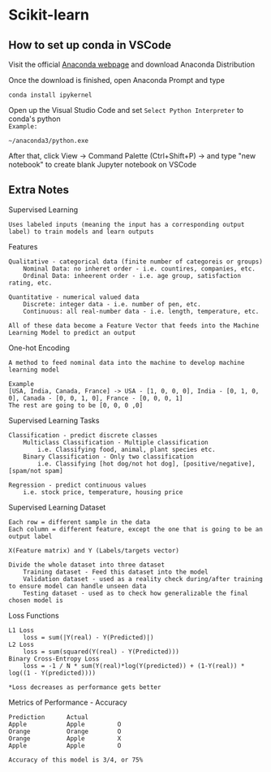 # Scikit-learn

## How to set up conda in VSCode

Visit the official [Anaconda webpage](https://www.anaconda.com/) and download Anaconda Distribution

Once the download is finished, open Anaconda Prompt and type
```
conda install ipykernel
```

Open up the Visual Studio Code and set `Select Python Interpreter` to conda's python  
`Example:`
```
~/anaconda3/python.exe
```

After that, click View -> Command Palette (Ctrl+Shift+P) -> and type "new notebook"
to create blank Jupyter notebook on VSCode

## Extra Notes

Supervised Learning  
```
Uses labeled inputs (meaning the input has a corresponding output label) to train models and learn outputs
```
Features
```
Qualitative - categorical data (finite number of categoreis or groups)
    Nominal Data: no inheret order - i.e. countires, companies, etc.
    Ordinal Data: inheerent order - i.e. age group, satisfaction rating, etc.

Quantitative - numerical valued data
    Discrete: integer data - i.e. number of pen, etc.
    Continuous: all real-number data - i.e. length, temperature, etc.

All of these data become a Feature Vector that feeds into the Machine Learning Model to predict an output
```

One-hot Encoding
```
A method to feed nominal data into the machine to develop machine learning model

Example
[USA, India, Canada, France] -> USA - [1, 0, 0, 0], India - [0, 1, 0, 0], Canada - [0, 0, 1, 0], France - [0, 0, 0, 1]
The rest are going to be [0, 0, 0 ,0]
```

Supervised Learning Tasks
```
Classification - predict discrete classes
    Multiclass Classification - Multiple classification
        i.e. Classifying food, animal, plant species etc.
    Binary Classification - Only two classification
        i.e. Classifying [hot dog/not hot dog], [positive/negative], [spam/not spam]

Regression - predict continuous values
    i.e. stock price, temperature, housing price
```

Supervised Learning Dataset
```
Each row = different sample in the data
Each column = different feature, except the one that is going to be an output label

X(Feature matrix) and Y (Labels/targets vector)

Divide the whole dataset into three dataset
    Training dataset - Feed this dataset into the model
    Validation dataset - used as a reality check during/after training to ensure model can handle unseen data
    Testing dataset - used as to check how generalizable the final chosen model is
```

Loss Functions
```
L1 Loss
    loss = sum(|Y(real) - Y(Predicted)|)
L2 Loss
    loss = sum(squared(Y(real) - Y(Predicted)))
Binary Cross-Entropy Loss
    loss = -1 / N * sum(Y(real)*log(Y(predicted)) + (1-Y(real)) * log((1 - Y(predicted))))

*Loss decreases as performance gets better
```

Metrics of Performance - Accuracy
```
Prediction      Actual        
Apple           Apple         O 
Orange          Orange        O
Orange          Apple         X
Apple           Apple         O

Accuracy of this model is 3/4, or 75%
```